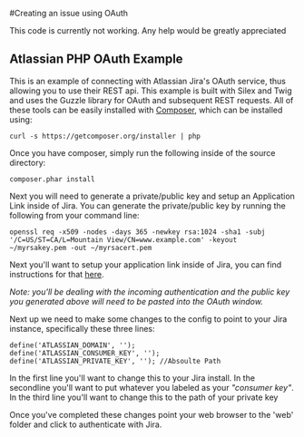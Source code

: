 #Creating an issue using OAuth

This code is currently not working.  Any help would be greatly appreciated

## Atlassian PHP OAuth Example
This is an example of connecting with Atlassian Jira's OAuth service, thus allowing you to use their REST api. This example is built with Silex and Twig and uses the Guzzle library for OAuth and subsequent REST requests.  All of these tools can be easily installed with  [Composer](http://getcomposer.org), which can be installed using:

	curl -s https://getcomposer.org/installer | php
	
Once you have composer, simply run the following inside of the source directory:

	composer.phar install

Next you will need to generate a private/public key and setup an Application Link inside of Jira.  You can generate the private/public key by running the following from your command line:

	openssl req -x509 -nodes -days 365 -newkey rsa:1024 -sha1 -subj '/C=US/ST=CA/L=Mountain View/CN=www.example.com' -keyout ~/myrsakey.pem -out ~/myrsacert.pem

Next you'll want to setup your application link inside of Jira, you can find instructions for that [here](https://confluence.atlassian.com/display/JIRA/Configuring+OAuth+Authentication+for+an+Application+Link).

*Note: you'll be dealing with the incoming authentication and the public key you generated above will need to be pasted into the OAuth window.*

Next up we need to make some changes to the config to point to your Jira instance, specifically these three lines:

    define('ATLASSIAN_DOMAIN', '');
    define('ATLASSIAN_CONSUMER_KEY', '');
    define('ATLASSIAN_PRIVATE_KEY', ''); //Absoulte Path


In the first line you'll want to change this to your Jira install.
In the secondline you'll want to put whatever you labeled as your *"consumer key"*.
In the third line you'll want to change this to the path of your private key

Once you've completed these changes point your web browser to the 'web' folder and click to authenticate with Jira.
